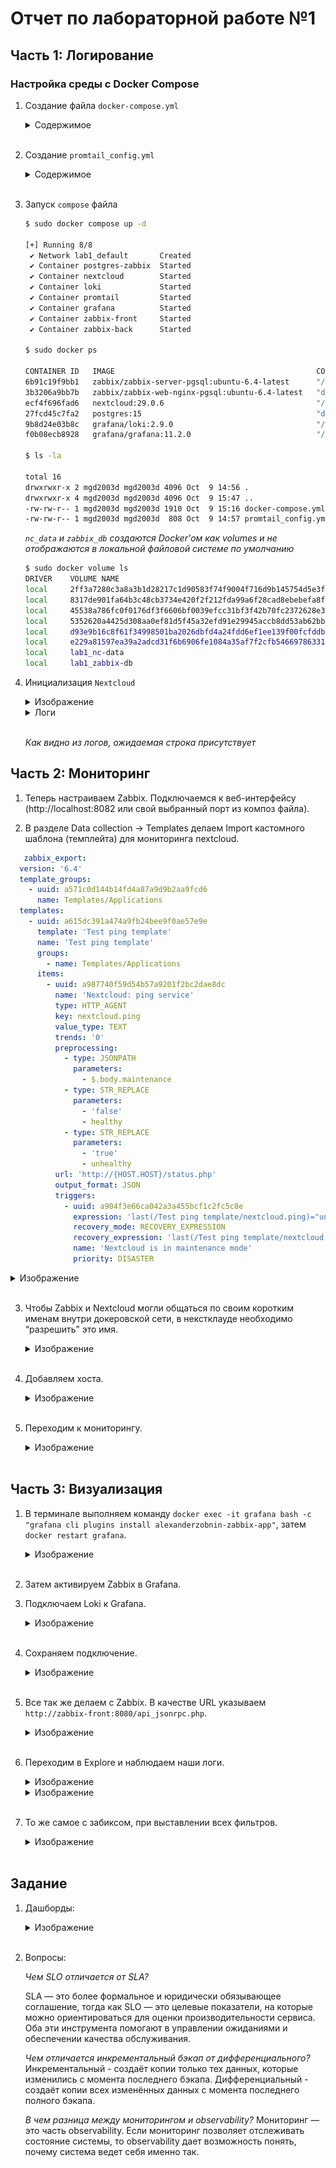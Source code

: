 # Отчет по лабораторной работе №1

 ## Часть 1: Логирование

 ### Настройка среды с Docker Compose

1. Создание файла `docker-compose.yml`
    <details>
    <summary>Содержимое</summary>

    ```yml
    services:
    nextcloud:
        image: nextcloud:29.0.6
        container_name: nextcloud
        ports:
        - "8080:80"
        volumes:
        - nc-data:/var/www/html/data

    loki:
        image: grafana/loki:2.9.0
        container_name: loki
        ports:
        - "3100:3100"
        command: -config.file=/etc/loki/local-config.yaml

    promtail:
        image: grafana/promtail:2.9.0
        container_name: promtail
        volumes:
        - nc-data:/opt/nc_data
        - ./promtail_config.yml:/etc/promtail/config.yml
        command: -config.file=/etc/promtail/config.yml

    grafana:
        image: grafana/grafana:11.2.0
        container_name: grafana
        environment:
        - GF_PATHS_PROVISIONING=/etc/grafana/provisioning
        - GF_AUTH_ANONYMOUS_ENABLED=true
        - GF_AUTH_ANONYMOUS_ORG_ROLE=Admin
        command: /run.sh
        ports:
        - "3000:3000"

    postgres-zabbix:
        image: postgres:15
        container_name: postgres-zabbix
        environment:
        POSTGRES_USER: zabbix
        POSTGRES_PASSWORD: zabbix
        POSTGRES_DB: zabbix
        volumes:
        - zabbix-db:/var/lib/postgresql/data
        healthcheck:
        test: ["CMD", "pg_isready", "-U", "zabbix"]
        interval: 10s
        retries: 5
        start_period: 5s

    zabbix-server:
        image: zabbix/zabbix-server-pgsql:ubuntu-6.4-latest
        container_name: zabbix-back
        ports:
        - "10051:10051"
        depends_on:
        - postgres-zabbix
        environment:
        POSTGRES_USER: zabbix
        POSTGRES_PASSWORD: zabbix
        POSTGRES_DB: zabbix
        DB_SERVER_HOST: postgres-zabbix

    zabbix-web-nginx-pgsql:
        image: zabbix/zabbix-web-nginx-pgsql:ubuntu-6.4-latest
        container_name: zabbix-front
        ports:
        - "8082:8080"
        depends_on:
        - postgres-zabbix
        environment:
        POSTGRES_USER: zabbix
        POSTGRES_PASSWORD: zabbix
        POSTGRES_DB: zabbix
        DB_SERVER_HOST: postgres-zabbix
        ZBX_SERVER_HOST: zabbix-back

    volumes:
    nc-data:
    zabbix-db:
    ```

    </details><br>

2. Создание `promtail_config.yml`
    <details>
    <summary>Содержимое</summary>

    ```yml
    server:
    http_listen_port: 9080
    grpc_listen_port: 0
    positions:
    filename: /tmp/positions.yaml
    clients:
    - url: http://loki:3100/loki/api/v1/push # адрес Loki, куда будут слаться логи
    scrape_configs:
    - job_name: system # любое имя
    static_configs:
    - targets:
    - localhost # т.к. монтируем папку с логами прямо в контейнер Loki, он собирает логи со своей локальной файловой системы
    labels:
    job: nextcloud_logs # любое имя, по этому полю будет осуществляться индексирование
    __path__: /opt/nc_data/*.log # необязательно указывать полный путь, главное сказать где искать log файлы
    ```

    </details><br>

1. Запуск `compose` файла
   ```bash
   $ sudo docker compose up -d

   [+] Running 8/8
    ✔ Network lab1_default       Created                                      0.1s 
    ✔ Container postgres-zabbix  Started                                      1.8s 
    ✔ Container nextcloud        Started                                      1.8s 
    ✔ Container loki             Started                                      1.5s 
    ✔ Container promtail         Started                                      1.9s 
    ✔ Container grafana          Started                                      1.5s 
    ✔ Container zabbix-front     Started                                      4.1s 
    ✔ Container zabbix-back      Started                                      3.9s 

   $ sudo docker ps

   CONTAINER ID   IMAGE                                             COMMAND                  CREATED         STATUS                   PORTS                                                   NAMES
   6b91c19f9bb1   zabbix/zabbix-server-pgsql:ubuntu-6.4-latest      "/usr/bin/tini -- /u…"   2 minutes ago   Up 2 minutes             0.0.0.0:10051->10051/tcp, :::10051->10051/tcp           zabbix-back
   3b3206a9bb7b   zabbix/zabbix-web-nginx-pgsql:ubuntu-6.4-latest   "docker-entrypoint.sh"   2 minutes ago   Up 2 minutes             8443/tcp, 0.0.0.0:8082->8080/tcp, [::]:8082->8080/tcp   zabbix-front
   ecf4f696fad6   nextcloud:29.0.6                                  "/entrypoint.sh apac…"   2 minutes ago   Up 2 minutes             0.0.0.0:8080->80/tcp, [::]:8080->80/tcp                 nextcloud
   27fcd45c7fa2   postgres:15                                       "docker-entrypoint.s…"   2 minutes ago   Up 2 minutes (healthy)   5432/tcp                                                postgres-zabbix
   9b8d24e03b8c   grafana/loki:2.9.0                                "/usr/bin/loki -conf…"   2 minutes ago   Up 2 minutes             0.0.0.0:3100->3100/tcp, :::3100->3100/tcp               loki
   f0b08ecb8928   grafana/grafana:11.2.0                            "/run.sh /run.sh"        2 minutes ago   Up 2 minutes             0.0.0.0:3000->3000/tcp, :::3000->3000/tcp               grafana

   $ ls -la

   total 16
   drwxrwxr-x 2 mgd2003d mgd2003d 4096 Oct  9 14:56 .
   drwxrwxr-x 4 mgd2003d mgd2003d 4096 Oct  9 15:47 ..
   -rw-rw-r-- 1 mgd2003d mgd2003d 1910 Oct  9 15:16 docker-compose.yml
   -rw-rw-r-- 1 mgd2003d mgd2003d  808 Oct  9 14:57 promtail_config.yml

   ```

   *`nc_data` и `zabbix_db` создаются Docker'ом как volumes и не отображаются в локальной файловой системе по умолчанию*

   ```bash
   $ sudo docker volume ls
   DRIVER    VOLUME NAME
   local     2ff3a7280c3a8a3b1d28217c1d90583f74f9004f716d9b145754d5e3fdcf8e90
   local     8317de901fa64b3c48cb3734e420f2f212fda99a6f28cad8ebebefa8fa6c9323
   local     45538a786fc0f0176df3f6606bf0039efcc31bf3f42b70fc2372628e3a7d2c7f
   local     5352620a4425d308aa0ef81d5f45a32efd91e29945accb8dd53ab62bb02ba915
   local     d93e9b16c8f61f34998501ba2026dbfd4a24fdd6ef1ee139f00fcfddb5433188
   local     e229a81597ea39a2adcd31f6b6906fe1084a35af7f2cfb54669786331a03cf04
   local     lab1_nc-data
   local     lab1_zabbix-db

   ```
4. Инициализация `Nextcloud`
    <details>
    <summary>Изображение</summary>

    ![браузер](images/img1.png)
    </details>



    <details>

    <summary>Логи</summary>

    ```bash
    $ sudo docker logs promtail
    level=info ts=2024-10-09T16:07:27.317250063Z caller=promtail.go:133 msg="Reloading configuration file" md5sum=2c8ba9ad5647669e9f64bdad5fed7eae
    level=info ts=2024-10-09T16:07:27.320747938Z caller=server.go:322 http=[::]:9080 grpc=[::]:38851 msg="server listening on addresses"
    level=info ts=2024-10-09T16:07:27.335082334Z caller=main.go:174 msg="Starting Promtail" version="(version=2.9.0, branch=HEAD, revision=2feb64f69)"
    level=warn ts=2024-10-09T16:07:27.335157306Z caller=promtail.go:263 msg="enable watchConfig"
    level=info ts=2024-10-09T16:07:32.322656725Z caller=filetargetmanager.go:361 msg="Adding target" key="/opt/nc_data/*.log:{job=\"nextcloud_logs\"}"
    level=info ts=2024-10-09T16:07:52.324776867Z caller=filetarget.go:313 msg="watching new directory" directory=/opt/nc_data
    level=info ts=2024-10-09T16:07:52.324924594Z caller=tailer.go:145 component=tailer msg="tail routine: started" path=/opt/nc_data/nextcloud.log
    ts=2024-10-09T16:07:52.325342587Z caller=log.go:168 level=info msg="Seeked /opt/nc_data/nextcloud.log - &{Offset:0 Whence:0}"
    level=info ts=2024-10-09T16:08:08.795876082Z caller=filetargetmanager.go:181 msg="received file watcher event" name=/opt/nc_data/htaccesstest.txt op=CREATE
    level=info ts=2024-10-09T16:08:09.933028974Z caller=filetargetmanager.go:181 msg="received file watcher event" name=/opt/nc_data/htaccesstest.txt op=CREATE
    level=info ts=2024-10-09T16:08:11.237982762Z caller=filetargetmanager.go:181 msg="received file watcher event" name=/opt/nc_data/htaccesstest.txt op=CREATE
    level=info ts=2024-10-09T16:08:12.232210628Z caller=filetargetmanager.go:181 msg="received file watcher event" name=/opt/nc_data/htaccesstest.txt op=CREATE
    level=info ts=2024-10-09T16:08:12.241750814Z caller=filetargetmanager.go:181 msg="received file watcher event" name=/opt/nc_data/owncloud.db op=CREATE
    level=info ts=2024-10-09T16:08:12.248563411Z caller=filetargetmanager.go:181 msg="received file watcher event" name=/opt/nc_data/owncloud.db-journal op=CREATE
    level=info ts=2024-10-09T16:08:12.251760771Z caller=filetargetmanager.go:181 msg="received file watcher event" name=/opt/nc_data/owncloud.db-wal op=CREATE
    level=info ts=2024-10-09T16:08:12.25180699Z caller=filetargetmanager.go:181 msg="received file watcher event" name=/opt/nc_data/owncloud.db-shm op=CREATE
    level=info ts=2024-10-09T16:08:13.283240092Z caller=filetargetmanager.go:181 msg="received file watcher event" name=/opt/nc_data/htaccesstest.txt op=CREATE
    level=info ts=2024-10-09T16:08:15.712192361Z caller=filetargetmanager.go:181 msg="received file watcher event" name=/opt/nc_data/.ocdata op=CREATE
    level=info ts=2024-10-09T16:08:16.179255097Z caller=filetargetmanager.go:181 msg="received file watcher event" name=/opt/nc_data/admin op=CREATE
    level=info ts=2024-10-09T16:08:34.460022768Z caller=filetargetmanager.go:181 msg="received file watcher event" name=/opt/nc_data/owncloud.db-wal op=CREATE
    level=info ts=2024-10-09T16:08:34.460176421Z caller=filetargetmanager.go:181 msg="received file watcher event" name=/opt/nc_data/owncloud.db-shm op=CREATE
    level=info ts=2024-10-09T16:08:34.593569675Z caller=filetargetmanager.go:181 msg="received file watcher event" name=/opt/nc_data/appdata_ocredlboee6x op=CREATE
    level=info ts=2024-10-09T16:08:35.43560809Z caller=filetargetmanager.go:181 msg="received file watcher event" name=/opt/nc_data/owncloud.db-wal op=CREATE
    level=info ts=2024-10-09T16:08:35.435656063Z caller=filetargetmanager.go:181 msg="received file watcher event" name=/opt/nc_data/owncloud.db-shm op=CREATE
    ```

    </details><br>

    *Как видно из логов, ожидаемая строка присутствует*


 ## Часть 2: Мониторинг
 
1. Теперь настраиваем Zabbix. Подключаемся к веб-интерфейсу (http://localhost:8082 или свой выбранный порт из композ файла).

2. В разделе Data collection → Templates делаем Import кастомного шаблона (темплейта) для мониторинга nextcloud.
```yml
   zabbix_export:
  version: '6.4'
  template_groups:
    - uuid: a571c0d144b14fd4a87a9d9b2aa9fcd6
      name: Templates/Applications
  templates:
    - uuid: a615dc391a474a9fb24bee9f0ae57e9e
      template: 'Test ping template'
      name: 'Test ping template'
      groups:
        - name: Templates/Applications
      items:
        - uuid: a987740f59d54b57a9201f2bc2dae8dc
          name: 'Nextcloud: ping service'
          type: HTTP_AGENT
          key: nextcloud.ping
          value_type: TEXT
          trends: '0'
          preprocessing:
            - type: JSONPATH
              parameters:
                - $.body.maintenance
            - type: STR_REPLACE
              parameters:
                - 'false'
                - healthy
            - type: STR_REPLACE
              parameters:
                - 'true'
                - unhealthy
          url: 'http://{HOST.HOST}/status.php'
          output_format: JSON
          triggers:
            - uuid: a904f3e66ca042a3a455bcf1c2fc5c8e
              expression: 'last(/Test ping template/nextcloud.ping)="unhealthy"'
              recovery_mode: RECOVERY_EXPRESSION
              recovery_expression: 'last(/Test ping template/nextcloud.ping)="healthy"'
              name: 'Nextcloud is in maintenance mode'
              priority: DISASTER
```

   <details>
   <summary>Изображение</summary>

   ![браузер](images/1.png)
   </details><br>

3. Чтобы Zabbix и Nextcloud могли общаться по своим коротким именам внутри докеровской сети, в некстклауде необходимо “разрешить” это имя.
    <details>
    <summary>Изображение</summary>

    ![браузер](images/2.png)
    </details><br>

4. Добавляем хоста.
    <details>
    <summary>Изображение</summary>

    ![браузер](images/3.png)
    </details><br>
    
5. Переходим к мониторингу.
    <details>
    <summary>Изображение</summary>

    ![браузер](images/4.png)
    </details><br>


 ## Часть 3: Визуализация

1. В терминале выполняем команду `docker exec -it grafana bash -c "grafana cli plugins install alexanderzobnin-zabbix-app"`, затем `docker restart grafana`.
    <details>
    <summary>Изображение</summary>

    ![браузер](images/5.png)
    </details><br>

2. Затем активируем Zabbix в Grafana.

3. Подключаем Loki к Grafana.
    <details>
    <summary>Изображение</summary>

    ![браузер](images/6.png)
    </details><br>
    
4. Сохраняем подключение.
    <details>
    <summary>Изображение</summary>

    ![браузер](images/7.png)
    </details><br>
    
5. Все так же делаем с Zabbix. В качестве URL указываем `http://zabbix-front:8080/api_jsonrpc.php`.
    <details>
    <summary>Изображение</summary>

    ![браузер](images/8.png)
    </details><br>
    
6. Переходим в Explore и наблюдаем наши логи.
    <details>
    <summary>Изображение</summary>

    ![браузер](images/11.png)
    </details>
    
    <details>
    <summary>Изображение</summary>

    ![браузер](images/12.png)
    </details>
    <br>
    
7. То же самое с забиксом, при выставлении всех фильтров.
    <details>
    <summary>Изображение</summary>

    ![браузер](images/13.png)
    </details><br>

 ## Задание

1. Дашборды:
    <details>
    <summary>Изображение</summary>

    ![браузер](images/14.png)
    </details><br>

2. Вопросы:
   
   *Чем SLO отличается от SLA?*
   
   SLA — это более формальное и юридически обязывающее соглашение, тогда как SLO — это целевые показатели, на которые     можно ориентироваться для оценки производительности сервиса. Оба эти инструмента помогают в управлении ожиданиями и    обеспечении качества обслуживания.

   *Чем отличается инкрементальный бэкап от дифференциального?*
   Инкрементальный - создаёт копии только тех данных, которые изменились с момента последнего бэкапа.
   Дифференциальный - создаёт копии всех изменённых данных с момента последнего полного бэкапа.
   
   *В чем разница между мониторингом и observability?*
   Мониторинг — это часть observability. Если мониторинг позволяет отслеживать состояние системы, то observability дает возможность понять, почему система ведет себя именно так.
